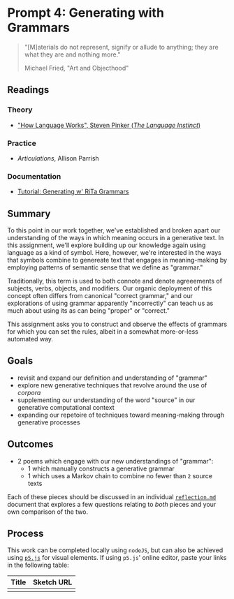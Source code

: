# Prompt 4: Generating with Grammars

> "[M]aterials do not represent, signify or allude to anything; they are what they are and nothing more."
>
> Michael Fried, "Art and Objecthood"

## Readings

### Theory

* ["How Language Works", Steven Pinker (_The Language Instinct_)](https://drive.google.com/file/d/1xlQq8OBPtODAnzQcVbiMKpvsWj2ndQyI/view?usp=sharing)

### Practice

* _Articulations_, Allison Parrish

### Documentation

* [Tutorial: Generating w' RiTa Grammars](https://observablehq.com/@dhowe/tut-rita-grammars)


## Summary

To this point in our work together, we've established and broken apart our understanding of the ways in which meaning occurs in a generative text. In this assignment, we'll explore building up our knowledge again using language as a kind of symbol. Here, however, we're interested in the ways that symbols combine to genereate text that engages in meaning-making by employing patterns of semantic sense that we define as "grammar."

Traditionally, this term is used to both connote and denote agreeements of subjects, verbs, objects, and modifiers. Our organic deployment of this concept often differs from canonical "correct grammar," and our explorations of using grammar apparently "incorrectly" can teach us as much about using its as can being "proper" or "correct."

This assignment asks you to construct and observe the effects of grammars for which you can set the rules, albeit in a somewhat more-or-less automated way.

## Goals

* revisit and expand our definition and understanding of "grammar"
* explore new generative techniques that revolve around the use of _corpora_
* supplementing our understanding of the word "source" in our generative computational context
* expanding our repetoire of techniques toward meaning-making through generative processes

## Outcomes

* 2 poems which engage with our new understandings of "grammar":
  * 1 which manually constructs a generative grammar
  * 1 which uses a Markov chain to combine no fewer than `2` source texts

Each of these pieces should be discussed in an individual [`reflection.md`](writing/reflection.md) document that explores a few questions relating to _both_ pieces and your own comparison of the two.


## Process

This work can be completed locally using `nodeJS`, but can also be achieved using [`p5.js`](https://p5js.org/) for visual elements. If using `p5.js`' online editor, paste your links in the following table:


|Title |Sketch URL|
|:-----|:---------|
| |  |